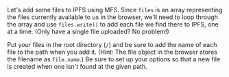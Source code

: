 Let's add some files to IPFS using MFS. Since `files` is an array representing the files currently available to us in the browser, we'll need to loop through the array and use `files.write()` to add each file we find there to IPFS, one at a time. (Only have a single file uploaded? No problem!)

Put your files in the root directory (`/`) and be sure to add the name of each file to the path when you add it. (Hint: The file object in the browser stores the filename as `file.name`.) Be sure to set up your options so that a new file is created when one isn't found at the given path.
